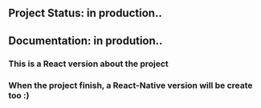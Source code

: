## Project Status: in production..
## Documentation: in prodution..

### This is a React version about the project
### When the project finish, a React-Native version will be create too :)